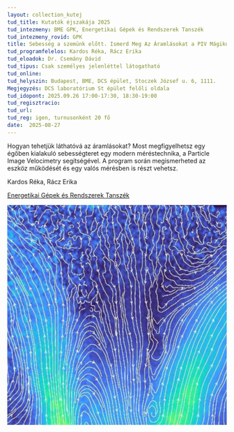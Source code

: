 ```yaml
---
layout: collection_kutej
tud_title: Kutatók éjszakája 2025
tud_intezmeny: BME GPK, Energetikai Gépek és Rendszerek Tanszék
tud_intezmeny_rovid: GPK
title: Sebesség a szemünk előtt. Ismerd Meg Az Áramlásokat a PIV Mágikus Szemüvegén Át!
tud_programfelelos: Kardos Réka, Rácz Erika
tud_eloadok: Dr. Csemány Dávid
tud_tipus: Csak személyes jelenléttel látogatható
tud_online: 
tud_helyszin: Budapest, BME, DCS épület, Stoczek József u. 6, 1111. 
Megjegyzés: DCS laboratórium St épület felőli oldala
tud_idopont: 2025.09.26 17:00-17:30, 18:30-19:00
tud_regisztracio: 
tud_url: 
tud_reg: igen, turnusonként 20 fő
date:  2025-08-27
---
```


Hogyan tehetjük láthatóvá az áramlásokat? Most megfigyelhetsz egy égőben kialakuló sebességteret egy modern méréstechnika, a Particle Image Velocimetry segítségével. 
A program során megismerheted az eszköz működését és egy valós mérésben is részt vehetsz.

Kardos Réka, Rácz Erika

[Energetikai Gépek és Rendszerek Tanszék](https://www.energia.bme.hu/)

![Sebesség a szemünk előtt: Ismerd Meg Az Áramlásokat a PIV Mágikus Szemüvegén Át!](../2025/images/sebesseg-a-szemunk-elott.png)
